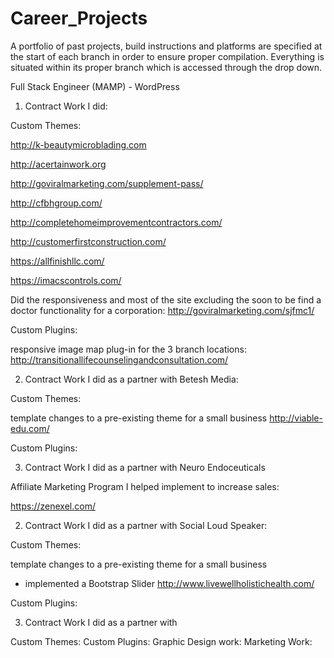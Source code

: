 # Career_Projects
A portfolio of past projects, build instructions and platforms are specified at the start of each branch in order to ensure proper compilation.  Everything is situated within its proper branch which is accessed through the drop down.

Full Stack Engineer (MAMP) - WordPress

1. Contract Work I did:


Custom Themes:

http://k-beautymicroblading.com

http://acertainwork.org 

http://goviralmarketing.com/supplement-pass/

http://cfbhgroup.com/

http://completehomeimprovementcontractors.com/

http://customerfirstconstruction.com/

https://allfinishllc.com/

https://imacscontrols.com/








Did the responsiveness and most of the site excluding the soon to be find a doctor functionality for a corporation:
http://goviralmarketing.com/sjfmc1/


Custom Plugins:

responsive image map plug-in for the 3 branch locations:
http://transitionallifecounselingandconsultation.com/



2. Contract Work I did as a partner with Betesh Media:

Custom Themes:

template changes to a pre-existing theme for a small business
http://viable-edu.com/


Custom Plugins:

3. Contract Work I did as a partner with Neuro Endoceuticals

Affiliate Marketing Program I helped implement to increase sales:

https://zenexel.com/


2. Contract Work I did as a partner with Social Loud Speaker:

Custom Themes:

template changes to a pre-existing theme for a small business
* implemented a Bootstrap Slider
http://www.livewellholistichealth.com/


Custom Plugins:



3. Contract Work I did as a partner with

Custom Themes:
Custom Plugins:
Graphic Design work:
Marketing Work:





